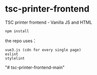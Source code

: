 # tsc-printer-frontend
 TSC printer frontend - Vanilla JS and HTML

```
npm install
```

the repo uses：
```
vue3.js (cdn for every single page)
eslint
stylelint
```
"# tsc-printer-frontend-main" 
